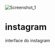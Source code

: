 ![Screenshot_1](https://user-images.githubusercontent.com/71051477/93959530-461fc980-fd2f-11ea-83cc-292afab20108.png)
# instagram
interface do instagram
